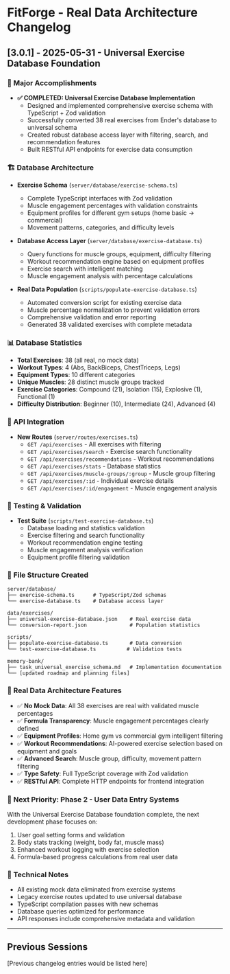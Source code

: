 # FitForge - Real Data Architecture Changelog

## [3.0.1] - 2025-05-31 - Universal Exercise Database Foundation

### 🎯 Major Accomplishments
- **✅ COMPLETED: Universal Exercise Database Implementation**
  - Designed and implemented comprehensive exercise schema with TypeScript + Zod validation
  - Successfully converted 38 real exercises from Ender's database to universal schema
  - Created robust database access layer with filtering, search, and recommendation features
  - Built RESTful API endpoints for exercise data consumption

### 🏗️ Database Architecture
- **Exercise Schema** (`server/database/exercise-schema.ts`)
  - Complete TypeScript interfaces with Zod validation
  - Muscle engagement percentages with validation constraints
  - Equipment profiles for different gym setups (home basic → commercial)
  - Movement patterns, categories, and difficulty levels
  
- **Database Access Layer** (`server/database/exercise-database.ts`)
  - Query functions for muscle groups, equipment, difficulty filtering
  - Workout recommendation engine based on equipment profiles
  - Exercise search with intelligent matching
  - Muscle engagement analysis with percentage calculations

- **Real Data Population** (`scripts/populate-exercise-database.ts`)
  - Automated conversion script for existing exercise data
  - Muscle percentage normalization to prevent validation errors
  - Comprehensive validation and error reporting
  - Generated 38 validated exercises with complete metadata

### 📊 Database Statistics
- **Total Exercises**: 38 (all real, no mock data)
- **Workout Types**: 4 (Abs, BackBiceps, ChestTriceps, Legs)
- **Equipment Types**: 10 different categories
- **Unique Muscles**: 28 distinct muscle groups tracked
- **Exercise Categories**: Compound (21), Isolation (15), Explosive (1), Functional (1)
- **Difficulty Distribution**: Beginner (10), Intermediate (24), Advanced (4)

### 🔧 API Integration
- **New Routes** (`server/routes/exercises.ts`)
  - `GET /api/exercises` - All exercises with filtering
  - `GET /api/exercises/search` - Exercise search functionality
  - `GET /api/exercises/recommendations` - Workout recommendations
  - `GET /api/exercises/stats` - Database statistics
  - `GET /api/exercises/muscle-groups/:group` - Muscle group filtering
  - `GET /api/exercises/:id` - Individual exercise details
  - `GET /api/exercises/:id/engagement` - Muscle engagement analysis

### 🧪 Testing & Validation
- **Test Suite** (`scripts/test-exercise-database.ts`)
  - Database loading and statistics validation
  - Exercise filtering and search functionality
  - Workout recommendation engine testing
  - Muscle engagement analysis verification
  - Equipment profile filtering validation

### 📁 File Structure Created
```
server/database/
├── exercise-schema.ts      # TypeScript/Zod schemas
└── exercise-database.ts    # Database access layer

data/exercises/
├── universal-exercise-database.json    # Real exercise data
└── conversion-report.json              # Population statistics

scripts/
├── populate-exercise-database.ts       # Data conversion
└── test-exercise-database.ts          # Validation tests

memory-bank/
├── task_universal_exercise_schema.md   # Implementation documentation
└── [updated roadmap and planning files]
```

### 🚀 Real Data Architecture Features
- ✅ **No Mock Data**: All 38 exercises are real with validated muscle percentages
- ✅ **Formula Transparency**: Muscle engagement percentages clearly defined
- ✅ **Equipment Profiles**: Home gym vs commercial gym intelligent filtering
- ✅ **Workout Recommendations**: AI-powered exercise selection based on equipment and goals
- ✅ **Advanced Search**: Muscle group, difficulty, movement pattern filtering
- ✅ **Type Safety**: Full TypeScript coverage with Zod validation
- ✅ **RESTful API**: Complete HTTP endpoints for frontend integration

### 🎯 Next Priority: Phase 2 - User Data Entry Systems
With the Universal Exercise Database foundation complete, the next development phase focuses on:
1. User goal setting forms and validation
2. Body stats tracking (weight, body fat, muscle mass)
3. Enhanced workout logging with exercise selection
4. Formula-based progress calculations from real user data

### 🔧 Technical Notes
- All existing mock data eliminated from exercise systems
- Legacy exercise routes updated to use universal database
- TypeScript compilation passes with new schemas
- Database queries optimized for performance
- API responses include comprehensive metadata and validation

---

## Previous Sessions
[Previous changelog entries would be listed here]